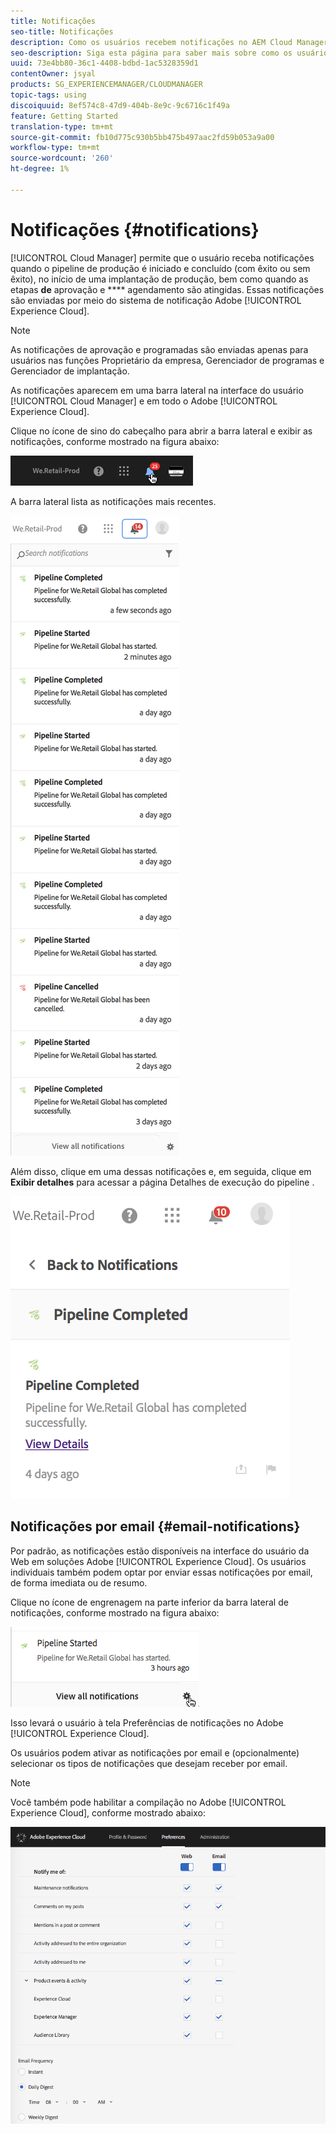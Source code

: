 ```yaml
---
title: Notificações
seo-title: Notificações
description: Como os usuários recebem notificações no AEM Cloud Manager
seo-description: Siga esta página para saber mais sobre como os usuários recebem notificações quando um pipeline é iniciado e concluído - com êxito ou sem êxito - no AEM Cloud Manager.
uuid: 73e4bb80-36c1-4408-bdbd-1ac5328359d1
contentOwner: jsyal
products: SG_EXPERIENCEMANAGER/CLOUDMANAGER
topic-tags: using
discoiquuid: 8ef574c8-47d9-404b-8e9c-9c6716c1f49a
feature: Getting Started
translation-type: tm+mt
source-git-commit: fb10d775c930b5bb475b497aac2fd59b053a9a00
workflow-type: tm+mt
source-wordcount: '260'
ht-degree: 1%

---
```



# Notificações {#notifications}

[!UICONTROL Cloud Manager] permite que o usuário receba notificações quando o pipeline de produção é iniciado e concluído (com êxito ou sem êxito), no início de uma implantação de produção, bem como quando as etapas  **de** aprovação e  **** agendamento são atingidas. Essas notificações são enviadas por meio do sistema de notificação Adobe [!UICONTROL Experience Cloud].

>[!NOTE]
>
>As notificações de aprovação e programadas são enviadas apenas para usuários nas funções Proprietário da empresa, Gerenciador de programas e Gerenciador de implantação.

As notificações aparecem em uma barra lateral na interface do usuário [!UICONTROL Cloud Manager] e em todo o Adobe [!UICONTROL Experience Cloud].

Clique no ícone de sino do cabeçalho para abrir a barra lateral e exibir as notificações, conforme mostrado na figura abaixo:

![](assets/image2018-7-12_11-52-40.png)

A barra lateral lista as notificações mais recentes.

![](assets/screen_shot_2018-07-20at91406pm.png)

Além disso, clique em uma dessas notificações e, em seguida, clique em **Exibir detalhes** para acessar a página Detalhes de execução do pipeline .

![](assets/screen_shot_2018-08-14at43503pm.png)

## Notificações por email {#email-notifications}

Por padrão, as notificações estão disponíveis na interface do usuário da Web em soluções Adobe [!UICONTROL Experience Cloud]. Os usuários individuais também podem optar por enviar essas notificações por email, de forma imediata ou de resumo.

Clique no ícone de engrenagem na parte inferior da barra lateral de notificações, conforme mostrado na figura abaixo:

![](assets/image2018-7-12_12-8-19.png)

Isso levará o usuário à tela Preferências de notificações no Adobe [!UICONTROL Experience Cloud].

Os usuários podem ativar as notificações por email e (opcionalmente) selecionar os tipos de notificações que desejam receber por email.

>[!NOTE]
>
>Você também pode habilitar a compilação no Adobe [!UICONTROL Experience Cloud], conforme mostrado abaixo:

![](assets/image2018-7-12_12-10-51.png)
